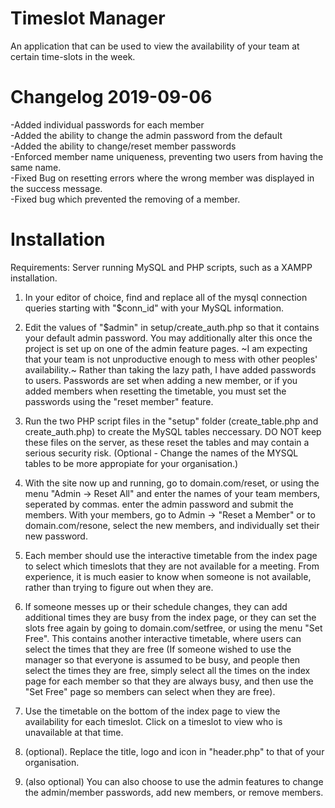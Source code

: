 # Timeslot Manager
An application that can be used to view the availability of your team at certain time-slots in the week.

# Changelog 2019-09-06
-Added individual passwords for each member  
-Added the ability to change the admin password from the default  
-Added the ability to change/reset member passwords  
-Enforced member name uniqueness, preventing two users from having the same name.  
-Fixed Bug on resetting errors where the wrong member was displayed in the success message.  
-Fixed bug which prevented the removing of a member.  

# Installation
Requirements: Server running MySQL and PHP scripts, such as a XAMPP installation.
1. In your editor of choice, find and replace all of the mysql connection queries starting with "$conn_id" with your MySQL information.
2. Edit the values of "$admin" in setup/create_auth.php so that it contains your  default admin password. You may additionally alter this once the project is set up on one of the admin feature pages. ~I am expecting that your team is not unproductive enough to mess with other peoples' availability.~ Rather than taking the lazy path, I have added passwords to users. Passwords are set when adding a new member, or if you added members when resetting the timetable, you must set the passwords using the "reset member" feature. 
3. Run the two PHP script files in the "setup" folder (create_table.php and create_auth.php) to create the MySQL tables neccessary. DO NOT keep these files on the server, as these reset the tables and may contain a serious security risk. (Optional - Change the names of the MYSQL tables to be more appropiate for your organisation.)
4. With the site now up and running, go to domain.com/reset, or using the menu "Admin -> Reset All" and enter the names of your team members, seperated by commas. enter the admin password and submit the members. With your members, go to Admin -> "Reset a Member" or to domain.com/resone, select the new members, and individually set their new password.
5. Each member should use the interactive timetable from the index page to select which timeslots that they are not available for a meeting. From experience, it is much easier to know when someone is not available, rather than trying to figure out when they are.
6. If someone messes up or their schedule changes, they can add additional times they are busy from the index page, or they can set the slots free again by going to domain.com/setfree, or using the menu "Set Free". This contains another interactive timetable, where users can select the times that they are free (If someone wished to use the manager so that everyone is assumed to be busy, and people then select the times they are free, simply select all the times on the index page for each member so that they are always busy, and then use the "Set Free" page so members can select when they are free).

7. Use the timetable on the bottom of the index page to view the availability for each timeslot. Click on a timeslot to view who is unavailable at that time.

8. (optional). Replace the title, logo and icon in "header.php" to that of your organisation.

9. (also optional) You can also choose to use the admin features to change the admin/member passwords, add new members, or remove members.
